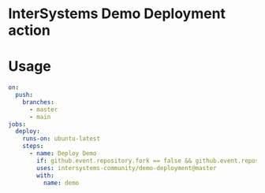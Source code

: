 InterSystems Demo Deployment action
===


Usage
==

```yaml
on:
  push:
    branches:
      - master
      - main
jobs:
  deploy:
    runs-on: ubuntu-latest
    steps:
      - name: Deploy Demo
        if: github.event.repository.fork == false && github.event.repository.is_template == false
        uses: intersystems-community/demo-deployment@master
        with:
          name: demo
```
